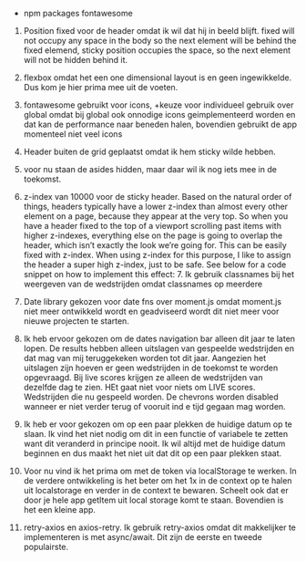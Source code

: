 - npm packages fontawesome

1. Position fixed voor de header omdat ik wil dat hij in beeld blijft. fixed will not occupy any space in the body so the next element will be behind the fixed elemend, sticky position occupies the space, so the next element will not be hidden behind it. 
2. flexbox omdat het een one dimensional layout is en geen ingewikkelde. Dus kom je hier prima mee uit de voeten.
3. fontawesome gebruikt voor icons, +keuze voor individueel gebruik over global omdat bij global ook onnodige icons geimplementeerd worden en dat kan de performance naar beneden halen, bovendien gebruikt de app momenteel niet veel icons
4. Header buiten de grid geplaatst omdat ik hem sticky wilde hebben.
5. voor nu staan de asides hidden, maar daar wil ik nog iets mee in de toekomst.
6. z-index van 10000 voor de sticky header.
   Based on the natural order of things, headers typically have a lower z-index than almost every other element on a page, because they appear at the very top. So when you have a header fixed to the top of a viewport scrolling past items with higher z-indexes, everything else on the page is going to overlap the header, which isn’t exactly the look we’re going for. This can be easily fixed with z-index. When using z-index for this purpose, I like to assign the header a super high z-index, just to be safe. See below for a code snippet on how to implement this effect:
   7. Ik gebruik classnames bij het weergeven van de wedstrijden omdat classnames op meerdere

8. Date library gekozen voor date fns over moment.js omdat moment.js niet meer ontwikkeld wordt en geadviseerd wordt dit niet meer voor nieuwe projecten te starten.
9. Ik heb ervoor gekozen om de dates navigation bar alleen dit jaar te laten lopen. De results hebben alleen uitslagen van gespeelde wedstrijden en dat mag van mij teruggekeken worden tot dit jaar. Aangezien het uitslagen zijn hoeven er geen wedstrijden in de toekomst te worden opgevraagd. Bij live scores krijgen ze alleen de wedstrijden van dezelfde dag te zien. HEt gaat niet voor niets om LIVE scores. Wedstrijden die nu gespeeld worden. De chevrons worden disabled wanneer er niet verder terug of vooruit ind e tijd gegaan mag worden.
10. Ik heb er voor gekozen om op een paar plekken de huidige datum op te slaan. Ik vind het niet nodig om dit in een functie of variabele te zetten want dit veranderd in principe nooit. Ik wil altijd met de huidige datum beginnen en dus maakt het niet uit dat dit op een paar plekken staat.
11. Voor nu vind ik het prima om met de token via localStorage te werken. In de verdere ontwikkeling is het beter om het 1x in de context op te halen uit localstorage en verder in de context te bewaren. Scheelt ook dat er door je hele app getItem uit local storage komt te staan. Bovendien is het een kleine app.
12. retry-axios en axios-retry. Ik gebruik retry-axios omdat dit makkelijker te implementeren is met async/await. Dit zijn de eerste en tweede populairste. 
